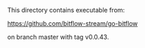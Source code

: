 This directory contains executable from:

https://github.com/bitflow-stream/go-bitflow

on branch master with tag v0.0.43.
